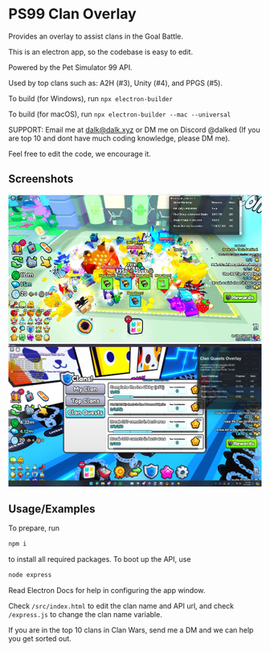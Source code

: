 # PS99 Clan Overlay

Provides an overlay to assist clans in the Goal Battle.

This is an electron app, so the codebase is easy to edit.

Powered by the Pet Simulator 99 API.

Used by top clans such as: A2H (#3), Unity (#4), and PPGS (#5).

To build (for Windows), run `npx electron-builder`

To build (for macOS), run `npx electron-builder --mac --universal`

SUPPORT: Email me at dalk@dalk.xyz or DM me on Discord @dalked (If you are top 10 and dont have much coding knowledge, please DM me).

Feel free to edit the code, we encourage it.
## Screenshots

![App Screenshot](https://raw.githubusercontent.com/Dalk21/clan-overlay/master/screenshots/20240317_132941.jpg)
![App Screenshot](https://raw.githubusercontent.com/Dalk21/clan-overlay/master/screenshots/Pcco3zf.png)



## Usage/Examples
To prepare, run
```bat
npm i
```
to install all required packages. To boot up the API, use
```bat
node express
```
Read Electron Docs for help in configuring the app window.

Check `/src/index.html` to edit the clan name and API url, and check `/express.js` to change the clan name variable.

If you are in the top 10 clans in Clan Wars, send me a DM and we can help you get sorted out.
